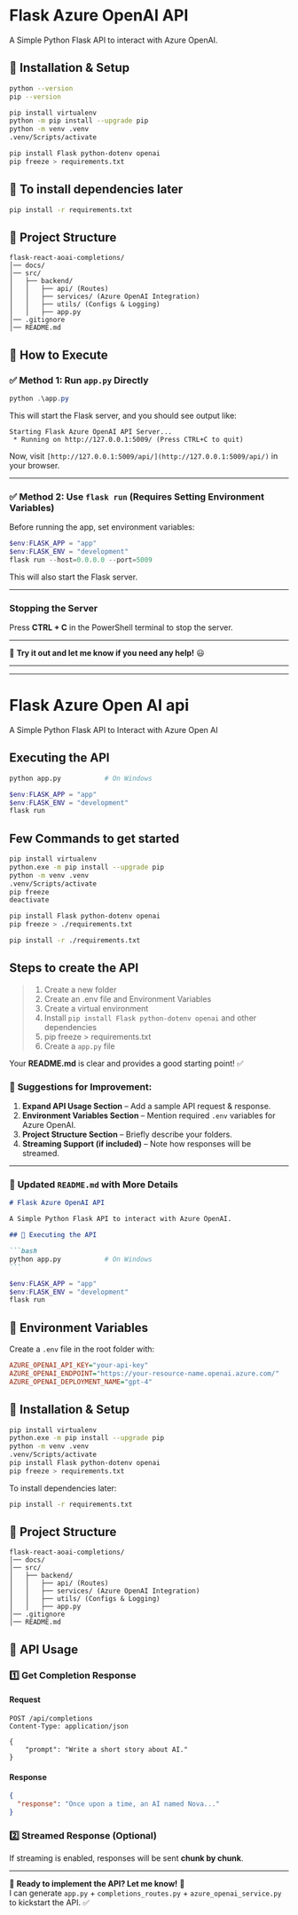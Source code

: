 # Flask Azure OpenAI API

A Simple Python Flask API to interact with Azure OpenAI.

## 🔹 Installation & Setup

```bash
python --version
pip --version

pip install virtualenv
python -m pip install --upgrade pip
python -m venv .venv
.venv/Scripts/activate

pip install Flask python-dotenv openai
pip freeze > requirements.txt
```

## 🔹 To install dependencies later

```bash
pip install -r requirements.txt
```

## 🔹 Project Structure

```text
flask-react-aoai-completions/
│── docs/
│── src/
│   ├── backend/
│   │   ├── api/ (Routes)
│   │   ├── services/ (Azure OpenAI Integration)
│   │   ├── utils/ (Configs & Logging)
│   │   ├── app.py
│── .gitignore
│── README.md
```

## 🔹 How to Execute

### ✅ Method 1: Run `app.py` Directly

```powershell
python .\app.py
```

This will start the Flask server, and you should see output like:

```text
Starting Flask Azure OpenAI API Server...
 * Running on http://127.0.0.1:5009/ (Press CTRL+C to quit)
```

Now, visit `[http://127.0.0.1:5009/api/](http://127.0.0.1:5009/api/)` in your browser.

---

### ✅ Method 2: Use `flask run` (Requires Setting Environment Variables)

Before running the app, set environment variables:

```powershell
$env:FLASK_APP = "app"
$env:FLASK_ENV = "development"
flask run --host=0.0.0.0 --port=5009
```

This will also start the Flask server.

---

### **Stopping the Server**

Press **CTRL + C** in the PowerShell terminal to stop the server.

---

🚀 **Try it out and let me know if you need any help!** 😃

---

---

# Flask Azure Open AI api

A Simple Python Flask API to Interact with Azure Open AI

## Executing the API

```bash
python app.py           # On Windows
```

```Powershell
$env:FLASK_APP = "app"
$env:FLASK_ENV = "development"
flask run
```

## Few Commands to get started

```bash
pip install virtualenv
python.exe -m pip install --upgrade pip
python -m venv .venv
.venv/Scripts/activate
pip freeze
deactivate

pip install Flask python-dotenv openai
pip freeze > ./requirements.txt

pip install -r ./requirements.txt
```

## Steps to create the API

> 1. Create a new folder
> 1. Create an .env file and Environment Variables
> 1. Create a virtual environment
> 1. Install `pip install Flask python-dotenv openai` and other dependencies
> 1. pip freeze > requirements.txt
> 1. Create a `app.py` file

Your **README.md** is clear and provides a good starting point! ✅

### 🔹 **Suggestions for Improvement:**

1. **Expand API Usage Section** – Add a sample API request & response.
2. **Environment Variables Section** – Mention required `.env` variables for Azure OpenAI.
3. **Project Structure Section** – Briefly describe your folders.
4. **Streaming Support (if included)** – Note how responses will be streamed.

---

### 📌 **Updated `README.md` with More Details**

````markdown
# Flask Azure OpenAI API

A Simple Python Flask API to interact with Azure OpenAI.

## 🔹 Executing the API

```bash
python app.py           # On Windows
```
````

```powershell
$env:FLASK_APP = "app"
$env:FLASK_ENV = "development"
flask run
```

## 🔹 Environment Variables

Create a `.env` file in the root folder with:

```ini
AZURE_OPENAI_API_KEY="your-api-key"
AZURE_OPENAI_ENDPOINT="https://your-resource-name.openai.azure.com/"
AZURE_OPENAI_DEPLOYMENT_NAME="gpt-4"
```

## 🔹 Installation & Setup

```bash
pip install virtualenv
python.exe -m pip install --upgrade pip
python -m venv .venv
.venv/Scripts/activate
pip install Flask python-dotenv openai
pip freeze > requirements.txt
```

To install dependencies later:

```bash
pip install -r requirements.txt
```

## 🔹 Project Structure

```
flask-react-aoai-completions/
│── docs/
│── src/
│   ├── backend/
│   │   ├── api/ (Routes)
│   │   ├── services/ (Azure OpenAI Integration)
│   │   ├── utils/ (Configs & Logging)
│   │   ├── app.py
│── .gitignore
│── README.md
```

## 🔹 API Usage

### **1️⃣ Get Completion Response**

#### **Request**

```http
POST /api/completions
Content-Type: application/json

{
    "prompt": "Write a short story about AI."
}
```

#### **Response**

```json
{
  "response": "Once upon a time, an AI named Nova..."
}
```

### **2️⃣ Streamed Response (Optional)**

If streaming is enabled, responses will be sent **chunk by chunk**.

---

🚀 **Ready to implement the API? Let me know!** 🚀  
I can generate `app.py` + `completions_routes.py` + `azure_openai_service.py` to kickstart the API. ✅
